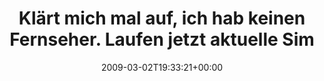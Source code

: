 ---
retweeted: false
source: <a href="http://twitter.com" rel="nofollow">Twitter Web Client</a>
entities:
  hashtags:
  - text: hype
    indices:
    - '133'
    - '138'
  symbols: []
  user_mentions: []
  urls: []
display_text_range:
- '0'
- '138'
favorite_count: '0'
id_str: '1270500799'
truncated: false
retweet_count: '0'
id: '1270500799'
created_at: Mon Mar 02 19:33:21 +0000 2009
favorited: false
full_text: 'Klärt mich mal auf, ich hab keinen Fernseher. Laufen jetzt aktuelle Simpsons-Staffeln,
  oder die übersetzten amerikanischen Staffeln? #hype'
lang: de
tags:
- hype
- pesos/twitter
date: '2009-03-02T19:33:21+00:00'
src: https://twitter.com/bascht/status/1270500799
original_url: https://twitter.com/bascht/status/1270500799
type: twitter_tweet
text: 'Klärt mich mal auf, ich hab keinen Fernseher. Laufen jetzt aktuelle Simpsons-Staffeln,
  oder die übersetzten amerikanischen Staffeln? #hype'
title: Klärt mich mal auf, ich hab keinen Fernseher. Laufen jetzt aktuelle Sim

---